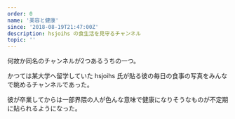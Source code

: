 ```yaml
---
order: 0
name: '美容と健康'
since: '2018-08-19T21:47:00Z'
description: hsjoihs の食生活を見守るチャンネル
topic: ''
---
```


何故か同名のチャンネルが2つあるうちの一つ。

かつては某大学へ留学していた hsjoihs 氏が貼る彼の毎日の食事の写真をみんなで眺めるチャンネルであった。

彼が卒業してからは一部界隈の人が色んな意味で健康になりそうなものが不定期に貼られるようになった。
